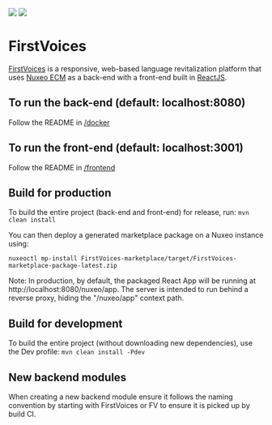 [![](https://github.com/First-Peoples-Cultural-Council/fv-web-ui/workflows/Build/badge.svg?branch=master)](https://github.com/First-Peoples-Cultural-Council/fv-web-ui/actions)
[![](https://github.com/First-Peoples-Cultural-Council/fv-web-ui/workflows/Cypress%20Tests/badge.svg?branch=master)](https://github.com/First-Peoples-Cultural-Council/fv-web-ui/actions)
# FirstVoices
[FirstVoices](https://www.firstvoices.com/) is a responsive, web-based language revitalization platform that uses [Nuxeo ECM](https://www.nuxeo.com/) as a back-end with a front-end built in [ReactJS](https://facebook.github.io/react/).

## To run the back-end (default: localhost:8080)
Follow the README in [/docker](https://github.com/First-Peoples-Cultural-Council/fv-web-ui/tree/master/docker)

## To run the front-end (default: localhost:3001)
Follow the README in [/frontend](https://github.com/First-Peoples-Cultural-Council/fv-web-ui/tree/master/frontend)

## Build for production
To build the entire project (back-end and front-end) for release, run:
```mvn clean install```

You can then deploy a generated marketplace package on a Nuxeo instance using:
```
nuxeoctl mp-install FirstVoices-marketplace/target/FirstVoices-marketplace-package-latest.zip
```

Note: In production, by default, the packaged React App will be running at http://localhost:8080/nuxeo/app. The 
server is intended to run behind a reverse proxy, hiding the "/nuxeo/app" context path.

## Build for development
To build the entire project (without downloading new dependencies), use the Dev profile:
```mvn clean install -Pdev```

## New backend modules
When creating a new backend module ensure it follows the naming convention by starting with FirstVoices or FV to ensure it is picked up by build CI.
